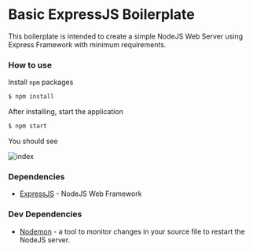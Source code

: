 # Basic ExpressJS Boilerplate
This boilerplate is intended to create a simple NodeJS Web Server using Express Framework with minimum requirements.

### How to use
Install `npm` packages
```bash
$ npm install
```

After installing, start the application
```bash
$ npm start
```
You should see

![index](https://imgur.com/7sCZCdj.png)

### Dependencies
 - [ExpressJS](https://expressjs.com/) - NodeJS Web Framework
 
### Dev Dependencies
 - [Nodemon](https://nodemon.io/) - a tool to monitor changes in your source file to restart the NodeJS server.

